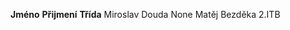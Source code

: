 **Jméno**                           **Přijmení**                            **Třída**
Miroslav                            Douda                                   None
Matěj				    Bezděka				    2.ITB
